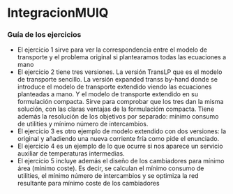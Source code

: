 # IntegracionMUIQ
### Guía de los ejercicios
* El ejercicio 1 sirve para ver la correspondencia entre el modelo de transporte y el problema original si plantearamos todas las ecuaciones a mano
* El ejercicio 2 tiene tres versiones. La versión TransLP que es el modelo de transporte sencillo. La versión expanded transs by-hand donde se introduce el modelo de transporte extendido viendo las ecuaciones planteadas a mano.
Y el modelo de transporte extendido en su formulación compacta. Sirve para comprobar que los tres dan la misma solución, con las claras ventajas de la formulacióm compacta. Tiene además la resolución de los objetivos por separado: mínimo consumo de utilities y mínimo número de intercambios.
* El ejercicio 3 es otro ejemplo de modelo extendido con dos versiones: la original y añadiendo una nueva corriente fría como pide el enunciado. 
* El ejercicio 4 es un ejemplo de lo que ocurre si nos aparece un servicio auxiliar de temperaturas intermedias.
* El ejercicio 5 incluye además el diseño de los cambiadores para mínimo área (mínimo coste). Es decir, se calculan el mínimo consumo de utilities, el mínimo número de intercambios y se optimiza la red resultante para mínimo coste de los cambiadores
